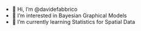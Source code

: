 - 👋  Hi, I’m @davidefabbrico
- 👀  I’m interested in Bayesian Graphical Models
- 🌱  I’m currently learning Statistics for Spatial Data
